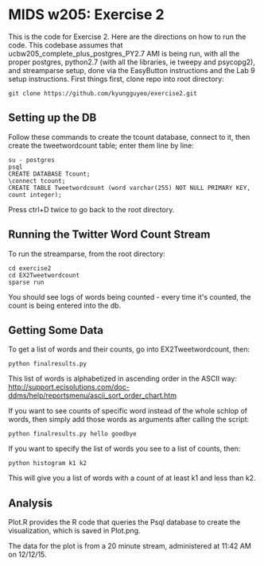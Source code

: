 # MIDS w205: Exercise 2
This is the code for Exercise 2. Here are the directions on how to run the code. This codebase assumes that ucbw205_complete_plus_postgres_PY2.7 AMI is being run, with all the proper postgres, python2.7 (with all the libraries, ie tweepy and psycopg2), and streamparse setup, done via the EasyButton instructions and the Lab 9 setup instructions. First things first, clone repo into root directory:

```
git clone https://github.com/kyungguyeo/exercise2.git
```

## Setting up the DB
Follow these commands to create the tcount database, connect to it, then create the tweetwordcount table; enter them line by line:
```
su - postgres
psql
CREATE DATABASE Tcount;
\connect tcount;
CREATE TABLE Tweetwordcount (word varchar(255) NOT NULL PRIMARY KEY, count integer);
```
Press ctrl+D twice to go back to the root directory.

## Running the Twitter Word Count Stream
To run the streamparse, from the root directory:
```
cd exercise2
cd EX2Tweetwordcount
sparse run
```
You should see logs of words being counted - every time it's counted, the count is being entered into the db.

## Getting Some Data
To get a list of words and their counts, go into EX2Tweetwordcount, then:
```
python finalresults.py
```
This list of words is alphabetized in ascending order in the ASCII way: http://support.ecisolutions.com/doc-ddms/help/reportsmenu/ascii_sort_order_chart.htm

If you want to see counts of specific word instead of the whole schlop of words, then simply add those words as arguments after calling the script:
```
python finalresults.py hello goodbye 
```

If you want to specify the list of words you see to a list of counts, then:
```
python histogram k1 k2
```
This will give you a list of words with a count of at least k1 and less than k2. 

## Analysis

Plot.R provides the R code that queries the Psql database to create the visualization, which is saved in Plot.png.

The data for the plot is from a 20 minute stream, administered at 11:42 AM on 12/12/15.